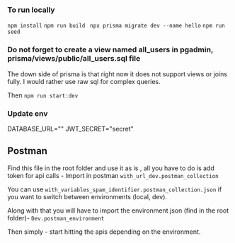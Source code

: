 ### To run locally 

``` npm install ```
``` npm run build ```
``` npx prisma migrate dev --name hello```
``` npm run seed ```
### Do not forget to create a view named all_users in pgadmin, prisma/views/public/all_users.sql file

The down side of prisma is that right now it does not support views or joins fully. I would rather use raw sql for complex queries.

Then
``` npm run start:dev ```



### Update env
DATABASE_URL=""
JWT_SECRET="secret"


## Postman 
Find this file in the root folder and use it as is , all you have to do is add token for api calls - 
Import in postman
```with_url_dev.postman_collection```

You can use 
```with_variables_spam_identifier.postman_collection.json``` if you want to switch between environments (local, dev). 

Along with that you will have to import the environment json (find in the root folder)- 
```Dev.postman_environment```

Then simply - start hitting the apis depending on the environment. 




